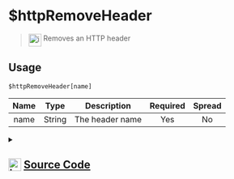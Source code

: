 # $httpRemoveHeader
> <img align="top" src="https://upload.wikimedia.org/wikipedia/commons/thumb/e/e4/Infobox_info_icon.svg/160px-Infobox_info_icon.svg.png?20150409153300" alt="image" width="25" height="auto"> Removes an HTTP header
## Usage
```
$httpRemoveHeader[name]
```
| Name | Type | Description | Required | Spread
| :---: | :---: | :---: | :---: | :---: |
name | String | The header name | Yes | No
<details>
<summary>
    
## <img align="top" src="https://cdn4.iconfinder.com/data/icons/iconsimple-logotypes/512/github-512.png" alt="image" width="25" height="auto">  [Source Code](https://github.com/tryforge/ForgeScript-V2/blob/main/src/native/httpRemoveHeader.ts)
    
</summary>
    
```ts
import { ArgType, NativeFunction } from "../structures/NativeFunction"
import { Return } from "../structures/Return"

export default new NativeFunction({
    name: "$httpRemoveHeader",
    version: "1.0.0",
    description: "Removes an HTTP header",
    unwrap: true,
    args: [
        {
            name: "name",
            description: "The header name",
            rest: false,
            type: ArgType.String,
            required: true
        }
    ],
    brackets: true,
    execute(ctx, [ name ]) {
        if (ctx.http.headers) {
            delete ctx.http.headers[name]
        }
        
        return Return.success()
    },
})
```
    
</details>